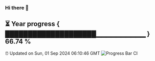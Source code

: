 ### Hi there 👋
⏳ Year progress { ████████████████████▁▁▁▁▁▁▁▁▁▁ } 66.74 %
---
⏰ Updated on Sun, 01 Sep 2024 06:10:46 GMT
![Progress Bar CI](https://github.com/Moyi321/Moyi321/workflows/Progress%20Bar%20CI/badge.svg)

